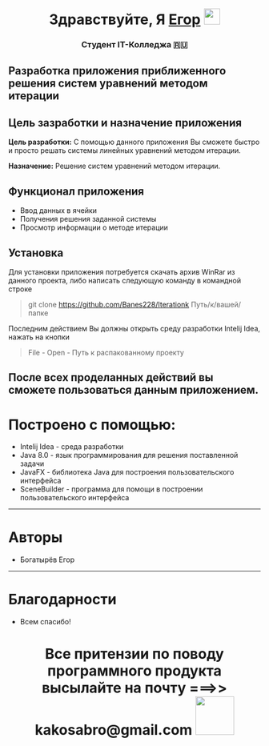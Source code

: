 <h1 align="center">Здравствуйте, Я <a href="https://github.com/Banes228/" target="_blank">Егор</a> 
<img src="https://github.com/blackcater/blackcater/raw/main/images/Hi.gif" height="32"/></h1>
<h3 align="center">Студент IT-Колледжа 🇷🇺</h3>

## Разработка приложения приближенного решения систем уравнений методом итерации

## Цель зазработки и назначение приложения 
**Цель разработки:** С помощью данного приложения Вы сможете быстро и просто решать системы линейных уравнений методом итерации.

**Назначение:** Решение систем уравнений методом итерации.

## Функционал приложения
*   Ввод данных в ячейки
* Получения решения заданной системы
* Просмотр информации о методе итерации
## Установка
Для установки приложения потребуется скачать архив WinRar из данного проекта, либо написать следующую команду в командной строке
> git clone https://github.com/Banes228/Iterationk Путь/к/вашей/папке


Последним действием Вы должны открыть среду разработки Intelij Idea, нажать на кнопки
> File - Open - Путь к распакованному проекту

После всех проделанных действий вы сможете пользоваться данным приложением.
----
# Построено с помощью:
- Intelij Idea - среда разработки
- Java 8.0 - язык программирования для решения поставленной задачи
- JavaFX - библиотека Java для построения пользовательского интерфейса
- SceneBuilder - программа для помощи в построении пользовательского интерфейса
----
# Авторы
- Богатырёв Егор
----
# Благодарности
- Всем спасибо!
<h1 align="center">Все притензии по поводу программного продукта высылайте на почту ===>> kakosabro@gmail.com 
<img src="https://github.com/blackcater/blackcater/raw/main/images/logo-deno.svg" height="77"/></h1>
